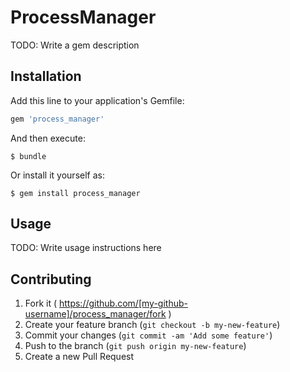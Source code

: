 # ProcessManager

TODO: Write a gem description

## Installation

Add this line to your application's Gemfile:

```ruby
gem 'process_manager'
```

And then execute:

    $ bundle

Or install it yourself as:

    $ gem install process_manager

## Usage

TODO: Write usage instructions here

## Contributing

1. Fork it ( https://github.com/[my-github-username]/process_manager/fork )
2. Create your feature branch (`git checkout -b my-new-feature`)
3. Commit your changes (`git commit -am 'Add some feature'`)
4. Push to the branch (`git push origin my-new-feature`)
5. Create a new Pull Request
